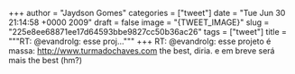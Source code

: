 
+++
author = "Jaydson Gomes"
categories = ["tweet"]
date = "Tue Jun 30 21:14:58 +0000 2009"
draft = false
image = "{TWEET_IMAGE}"
slug = "225e8ee68871ee17d64593bbe9827cc50b36ac26"
tags = ["tweet"]
title = """RT: @evandrolg: esse proj..."""
+++
RT: @evandrolg: esse projeto é massa: http://www.turmadochaves.com the best, diria. e em breve será mais the best (hm?)
